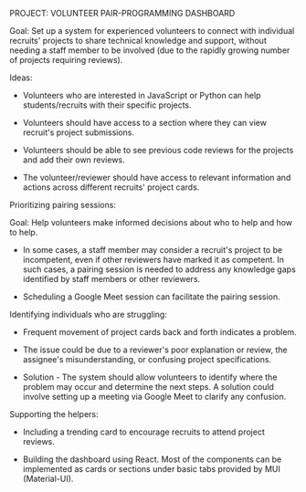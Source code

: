 PROJECT: VOLUNTEER PAIR-PROGRAMMING DASHBOARD

Goal: Set up a system for experienced volunteers to connect with individual recruits' projects to share technical knowledge and support, without needing a staff member to be involved (due to the rapidly growing number of projects requiring reviews).

Ideas:

- Volunteers who are interested in JavaScript or Python can help students/recruits with their specific projects.

- Volunteers should have access to a section where they can view recruit's project submissions.

- Volunteers should be able to see previous code reviews for the projects and add their own reviews.

- The volunteer/reviewer should have access to relevant information and actions across different recruits' project cards.

Prioritizing pairing sessions:

Goal: Help volunteers make informed decisions about who to help and how to help.

- In some cases, a staff member may consider a recruit's project to be incompetent, even if other reviewers have marked it as competent. In such cases, a pairing session is needed to address any knowledge gaps identified by staff members or other reviewers.

- Scheduling a Google Meet session can facilitate the pairing session.

Identifying individuals who are struggling:

- Frequent movement of project cards back and forth indicates a problem.

- The issue could be due to a reviewer's poor explanation or review, the assignee's misunderstanding, or confusing project specifications.

- Solution - The system should allow volunteers to identify where the problem may occur and determine the next steps. A solution could involve setting up a meeting via Google Meet to clarify any confusion.

Supporting the helpers:

- Including a trending card to encourage recruits to attend project reviews.

- Building the dashboard using React. Most of the components can be implemented as cards or sections under basic tabs provided by MUI (Material-UI).
